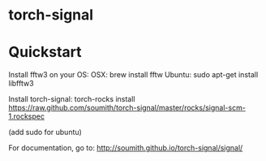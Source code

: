 torch-signal
============
Quickstart
===========
Install fftw3 on your OS:
OSX:
brew install fftw
Ubuntu:
sudo apt-get install libfftw3

Install torch-signal:
torch-rocks install https://raw.github.com/soumith/torch-signal/master/rocks/signal-scm-1.rockspec

(add sudo for ubuntu)

For documentation, go to:
http://soumith.github.io/torch-signal/signal/